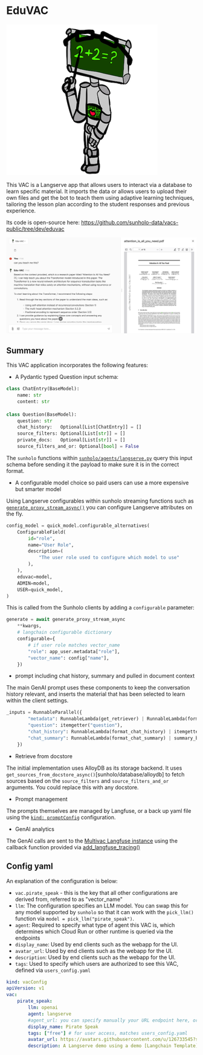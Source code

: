 # EduVAC

![](eduvac_small.png)

This VAC is a Langserve app that allows users to interact via a database to learn specific material.  It imports the data or allows users to upload their own files and get the bot to teach them using adaptive learning techniques, tailoring the lesson plan according to the student responses and previous experience.

Its code is open-source here: https://github.com/sunholo-data/vacs-public/tree/dev/eduvac

![](eduvac-demo.png)

## Summary

This VAC application incorporates the following features:

* A Pydantic typed Question input schema:

```python
class ChatEntry(BaseModel):
    name: str
    content: str

class Question(BaseModel):
    question: str
    chat_history:   Optional[List[ChatEntry]] = []
    source_filters: Optional[List[str]] = []
    private_docs:   Optional[List[str]] = []
    source_filters_and_or: Optional[bool] = False
```

The `sunholo` functions within [`sunholo/agents/langserve.py`](sunholo/agents/langserve) query this input schema before sending it the payload to make sure it is in the correct format.

* A configurable model choice so paid users can use a more expensive but smarter model

Using Langserve configurables within sunholo streaming functions such as [`generate_proxy_stream_async()`](sunholo/streaming/streaming) you can configure Langserve attributes on the fly.

```python
config_model = quick_model.configurable_alternatives(
    ConfigurableField(
        id="role",
        name="User Role",
        description=(
            "The user role used to configure which model to use"
        ),
    ),
    eduvac=model,
    ADMIN=model,
    USER=quick_model,
)
```

This is called from the Sunholo clients by adding a `configurable` parameter:

```python
generate = await generate_proxy_stream_async
    **kwargs,
    # langchain configurable dictionary
    configurable={
        # if user role matches vector_name
        "role": app_user.metadata["role"],
        "vector_name": config["name"],
    })
```

* prompt including chat history, summary and pulled in document context

The main GenAI prompt uses these components to keep the conversation history relevant, and inserts the material that has been selected to learn within the client settings.

```python
_inputs = RunnableParallel({
        "metadata": RunnableLambda(get_retriever) | RunnableLambda(format_docs),
        "question": itemgetter("question"),
        "chat_history": RunnableLambda(format_chat_history) | itemgetter("chat_history"),
        "chat_summary": RunnableLambda(format_chat_summary) | summary_branch | itemgetter("chat_summary"),
    })
```

* Retrieve from docstore

The initial implementation uses AlloyDB as its storage backend.  It uses `get_sources_from_docstore_async()`[sunholo/database/alloydb] to fetch sources based on the `source_filters` and `source_filters_and_or` arguments.  You could replace this with any docstore.

* Prompt management

The prompts themselves are managed by Langfuse, or a back up yaml file using the [`kind: promptConfig`](../config.md) configuration.

* GenAI analytics

The GenAI calls are sent to the [Multivac Langfuse instance](https://langfuse.sunholo.com) using the callback function provided via [add_langfuse_tracing()](sunholo/langfuse/callback)


## Config yaml

An explanation of the configuration is below:

* `vac.pirate_speak` - this is the key that all other configurations are derived from, referred to as "vector_name"
* `llm`: The configuration specifies an LLM model.  You can swap this for any model supported by `sunholo` so that it can work with the `pick_llm()` function via `model = pick_llm("pirate_speak")`.
* `agent`: Required to specify what type of agent this VAC is, which determines which Cloud Run or other runtime is queried via the endpoints
* `display_name`: Used by end clients such as the webapp for the UI.
* `avatar_url`: Used by end clients such as the webapp for the UI.
* `description`: Used by end clients such as the webapp for the UI.
* `tags`: Used to specify which users are authorized to see this VAC, defined via `users_config.yaml`

```yaml
kind: vacConfig
apiVersion: v1
vac:
    pirate_speak:
        llm: openai
        agent: langserve
        #agent_url: you can specify manually your URL endpoint here, or on Multivac it will be populated automatically
        display_name: Pirate Speak
        tags: ["free"] # for user access, matches users_config.yaml
        avatar_url: https://avatars.githubusercontent.com/u/126733545?s=48&v=4
        description: A Langserve demo using a demo [Langchain Template](https://templates.langchain.com/) that will repeat back what you say but in a pirate accent.  Ooh argh me hearties!  Langchain templates cover many different GenAI use cases and all can be streamed to Multivac clients.
```
